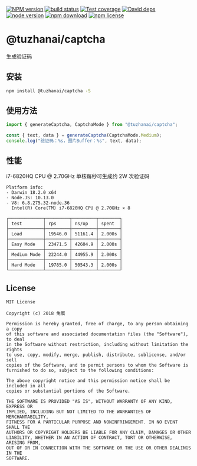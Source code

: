 [![NPM version][npm-image]][npm-url]
[![build status][travis-image]][travis-url]
[![Test coverage][coveralls-image]][coveralls-url]
[![David deps][david-image]][david-url]
[![node version][node-image]][node-url]
[![npm download][download-image]][download-url]
[![npm license][license-image]][download-url]

[npm-image]: https://img.shields.io/npm/v/@tuzhanai/captcha.svg?style=flat-square
[npm-url]: https://npmjs.org/package/@tuzhanai/captcha
[travis-image]: https://img.shields.io/travis/tuzhanai/captcha.svg?style=flat-square
[travis-url]: https://travis-ci.org/tuzhanai/captcha
[coveralls-image]: https://img.shields.io/coveralls/tuzhanai/captcha.svg?style=flat-square
[coveralls-url]: https://coveralls.io/r/tuzhanai/captcha?branch=master
[david-image]: https://img.shields.io/david/tuzhanai/captcha.svg?style=flat-square
[david-url]: https://david-dm.org/tuzhanai/captcha
[node-image]: https://img.shields.io/badge/node.js-%3E=_4.0-green.svg?style=flat-square
[node-url]: http://nodejs.org/download/
[download-image]: https://img.shields.io/npm/dm/@tuzhanai/captcha.svg?style=flat-square
[download-url]: https://npmjs.org/package/@tuzhanai/captcha
[license-image]: https://img.shields.io/npm/l/@tuzhanai/captcha.svg

# @tuzhanai/captcha

生成验证码

## 安装

```bash
npm install @tuzhanai/captcha -S
```

## 使用方法

```typescript
import { generateCaptcha, CaptchaMode } from "@tuzhanai/captcha";

const { text, data } = generateCaptcha(CaptchaMode.Medium);
console.log("验证码：%s，图片Buffer：%s", text, data);
```

## 性能

i7-6820HQ CPU @ 2.70GHz 单核每秒可生成约 2W 次验证码

```text
Platform info:
- Darwin 18.2.0 x64
- Node.JS: 10.13.0
- V8: 6.8.275.32-node.36
  Intel(R) Core(TM) i7-6820HQ CPU @ 2.70GHz × 8

┌─────────────┬─────────┬─────────┬────────┐
│ test        │ rps     │ ns/op   │ spent  │
├─────────────┼─────────┼─────────┼────────┤
│ Load        │ 19546.0 │ 51161.4 │ 2.000s │
├─────────────┼─────────┼─────────┼────────┤
│ Easy Mode   │ 23471.5 │ 42604.9 │ 2.000s │
├─────────────┼─────────┼─────────┼────────┤
│ Medium Mode │ 22244.0 │ 44955.9 │ 2.000s │
├─────────────┼─────────┼─────────┼────────┤
│ Hard Mode   │ 19785.0 │ 50543.3 │ 2.000s │
└─────────────┴─────────┴─────────┴────────┘
```

## License

```text
MIT License

Copyright (c) 2018 兔展

Permission is hereby granted, free of charge, to any person obtaining a copy
of this software and associated documentation files (the "Software"), to deal
in the Software without restriction, including without limitation the rights
to use, copy, modify, merge, publish, distribute, sublicense, and/or sell
copies of the Software, and to permit persons to whom the Software is
furnished to do so, subject to the following conditions:

The above copyright notice and this permission notice shall be included in all
copies or substantial portions of the Software.

THE SOFTWARE IS PROVIDED "AS IS", WITHOUT WARRANTY OF ANY KIND, EXPRESS OR
IMPLIED, INCLUDING BUT NOT LIMITED TO THE WARRANTIES OF MERCHANTABILITY,
FITNESS FOR A PARTICULAR PURPOSE AND NONINFRINGEMENT. IN NO EVENT SHALL THE
AUTHORS OR COPYRIGHT HOLDERS BE LIABLE FOR ANY CLAIM, DAMAGES OR OTHER
LIABILITY, WHETHER IN AN ACTION OF CONTRACT, TORT OR OTHERWISE, ARISING FROM,
OUT OF OR IN CONNECTION WITH THE SOFTWARE OR THE USE OR OTHER DEALINGS IN THE
SOFTWARE.
```
